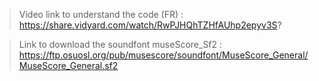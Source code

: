 > Video link to understand the code (FR) : https://share.vidyard.com/watch/RwPJHQhTZHfAUhp2epyv3S?

> Link to download the soundfont museScore_Sf2 :  https://ftp.osuosl.org/pub/musescore/soundfont/MuseScore_General/MuseScore_General.sf2
